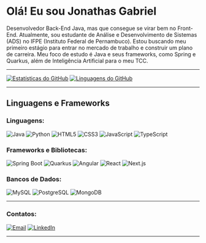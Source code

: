 # Olá! Eu sou Jonathas Gabriel

Desenvolvedor Back-End Java, mas que consegue se virar bem no Front-End. Atualmente, sou estudante de Análise e Desenvolvimento de Sistemas (ADS) no IFPE (Instituto Federal de Pernambuco). Estou buscando meu primeiro estágio para entrar no mercado de trabalho e construir um plano de carreira. Meu foco de estudo é Java e seus frameworks, como Spring e Quarkus, além de Inteligência Artificial para o meu TCC.

---

[![Estatísticas do GitHub](https://github-readme-stats.vercel.app/api?username=jonat-has&show_icons=true&theme=dark)](https://github.com/jonat-has/github-readme-stats)
[![Linguagens do GitHub](https://github-readme-stats.vercel.app/api/top-langs/?username=jonat-has&layout=compact&theme=dark)](https://github.com/jonat-has/github-readme-stats)

---

## Linguagens e Frameworks

### Linguagens:
![Java](https://img.shields.io/badge/Java-%23ED8B00.svg?style=for-the-badge&logo=java&logoColor=white)
![Python](https://img.shields.io/badge/Python-%2314354C.svg?style=for-the-badge&logo=python&logoColor=white)
![HTML5](https://img.shields.io/badge/HTML5-%23E34F26.svg?style=for-the-badge&logo=html5&logoColor=white)
![CSS3](https://img.shields.io/badge/CSS3-%231572B6.svg?style=for-the-badge&logo=css3&logoColor=white)
![JavaScript](https://img.shields.io/badge/JavaScript-%23F7DF1E.svg?style=for-the-badge&logo=javascript&logoColor=black)
![TypeScript](https://img.shields.io/badge/TypeScript-%23007ACC.svg?style=for-the-badge&logo=typescript&logoColor=white)

### Frameworks e Bibliotecas:
![Spring Boot](https://img.shields.io/badge/Spring%20Boot-%236DB33F.svg?style=for-the-badge&logo=spring&logoColor=white)
![Quarkus](https://img.shields.io/badge/Quarkus-%2320256D.svg?style=for-the-badge&logo=quarkus&logoColor=white)
![Angular](https://img.shields.io/badge/Angular-%23DD0031.svg?style=for-the-badge&logo=angular&logoColor=white)
![React](https://img.shields.io/badge/React-%2320232a.svg?style=for-the-badge&logo=react&logoColor=%2361DAFB)
![Next.js](https://img.shields.io/badge/Next.js-%23000000.svg?style=for-the-badge&logo=nextdotjs&logoColor=white)

### Bancos de Dados:
![MySQL](https://img.shields.io/badge/MySQL-%2300f.svg?style=for-the-badge&logo=mysql&logoColor=white)
![PostgreSQL](https://img.shields.io/badge/PostgreSQL-%23336791.svg?style=for-the-badge&logo=postgresql&logoColor=white)
![MongoDB](https://img.shields.io/badge/MongoDB-%2347A248.svg?style=for-the-badge&logo=mongodb&logoColor=white)

---

### Contatos:
[![Email](https://img.shields.io/badge/Email-%23EA4335.svg?style=for-the-badge&logo=gmail&logoColor=white)](mailto:jonathasgabriel2890@gmail.com)
[![LinkedIn](https://img.shields.io/badge/LinkedIn-%230A66C2.svg?style=for-the-badge&logo=linkedin&logoColor=white)](https://www.linkedin.com/in/jonathasgabrielsp/)

---
